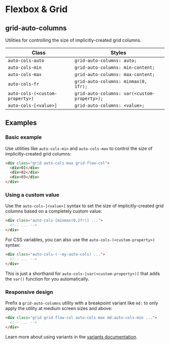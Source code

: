 # Flexbox & Grid

## grid-auto-columns

Utilities for controlling the size of implicitly-created grid columns.

| Class                  | Styles                                  |
| ---------------------- | --------------------------------------- |
| `auto-cols-auto`       | `grid-auto-columns: auto;`             |
| `auto-cols-min`        | `grid-auto-columns: min-content;`      |
| `auto-cols-max`        | `grid-auto-columns: max-content;`      |
| `auto-cols-fr`         | `grid-auto-columns: minmax(0, 1fr);`   |
| `auto-cols-(<custom-property>)` | `grid-auto-columns: var(<custom-property>);` |
| `auto-cols-[<value>]`  | `grid-auto-columns: <value>;`          |

## Examples

### Basic example

Use utilities like `auto-cols-min` and `auto-cols-max` to control the size of implicitly-created grid columns:

```html
<div class="grid auto-cols-max grid-flow-col">
  <div>01</div>
  <div>02</div>
  <div>03</div>
</div>
```

### Using a custom value

Use the `auto-cols-[<value>]` syntax to set the size of implicitly-created grid columns based on a completely custom value:

```html
<div class="auto-cols-[minmax(0,2fr)] ...">
  <!-- ... -->
</div>
```

For CSS variables, you can also use the `auto-cols-(<custom-property>)` syntax:

```html
<div class="auto-cols-(--my-auto-cols) ...">
  <!-- ... -->
</div>
```

This is just a shorthand for `auto-cols-[var(<custom-property>)]` that adds the `var()` function for you automatically.

### Responsive design

Prefix a `grid-auto-columns` utility with a breakpoint variant like `md:` to only apply the utility at medium screen sizes and above:

```html
<div class="grid grid-flow-col auto-cols-max md:auto-cols-min ...">
  <!-- ... -->
</div>
```

Learn more about using variants in the [variants documentation](https://tailwindcss.com/docs/hover-focus-and-other-states).